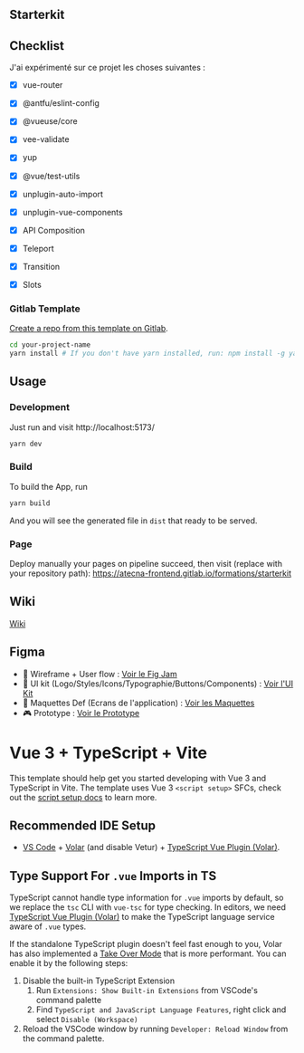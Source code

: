 ## Starterkit

## Checklist

J'ai expérimenté sur ce projet les choses suivantes :

- [X] vue-router
- [X] @antfu/eslint-config
- [X] @vueuse/core
- [X] vee-validate
- [X] yup
- [X] @vue/test-utils
- [X] unplugin-auto-import
- [X] unplugin-vue-components
- [X] API Composition
- [X] Teleport
- [X] Transition
- [X] Slots


### Gitlab Template

[Create a repo from this template on Gitlab](https://gitlab.com/atecna-frontend/formations/starterkit/export).

```bash
cd your-project-name
yarn install # If you don't have yarn installed, run: npm install -g yarn
```

## Usage

### Development

Just run and visit http://localhost:5173/

```bash
yarn dev
```

### Build

To build the App, run

```bash
yarn build
```

And you will see the generated file in `dist` that ready to be served.

### Page

Deploy manually your pages on pipeline succeed, then visit (replace with your repository path): https://atecna-frontend.gitlab.io/formations/starterkit

## Wiki

[Wiki](https://gitlab.com/atecna-frontend/formations/starterkit/-/wikis/home)

## Figma

- 🔧 Wireframe + User flow : [Voir le Fig Jam](https://www.figma.com/file/FSpJMub3WPbZILzmDPanfo/Atelier-Wireframe---Formation-front-end?node-id=0%3A1)
- 🎉 UI kit (Logo/Styles/Icons/Typographie/Buttons/Components) : [Voir l'UI Kit](https://www.figma.com/file/uj1V4siWQmwfGuNuFDHvnb/Library---Formation?node-id=20%3A4107)
- 🎨 Maquettes Def (Ecrans de l'application) : [Voir les Maquettes](https://www.figma.com/file/RnuECqTTyGvtItflD3TKVk/%5BWEB-SPORTIVE%5D-Front-end-starter?node-id=56%3A281)
- 🎮 Prototype : [Voir le Prototype](https://www.figma.com/proto/RnuECqTTyGvtItflD3TKVk/%5BWEB-SPORTIVE%5D-Front-end-starter?page-id=56%3A248&node-id=201%3A1767&viewport=279%2C-3022%2C0.25&scaling=scale-down&starting-point-node-id=201%3A1767)

# Vue 3 + TypeScript + Vite

This template should help get you started developing with Vue 3 and TypeScript in Vite. The template uses Vue 3 `<script setup>` SFCs, check out the [script setup docs](https://v3.vuejs.org/api/sfc-script-setup.html#sfc-script-setup) to learn more.

## Recommended IDE Setup

- [VS Code](https://code.visualstudio.com/) + [Volar](https://marketplace.visualstudio.com/items?itemName=Vue.volar) (and disable Vetur) + [TypeScript Vue Plugin (Volar)](https://marketplace.visualstudio.com/items?itemName=Vue.vscode-typescript-vue-plugin).

## Type Support For `.vue` Imports in TS

TypeScript cannot handle type information for `.vue` imports by default, so we replace the `tsc` CLI with `vue-tsc` for type checking. In editors, we need [TypeScript Vue Plugin (Volar)](https://marketplace.visualstudio.com/items?itemName=Vue.vscode-typescript-vue-plugin) to make the TypeScript language service aware of `.vue` types.

If the standalone TypeScript plugin doesn't feel fast enough to you, Volar has also implemented a [Take Over Mode](https://github.com/johnsoncodehk/volar/discussions/471#discussioncomment-1361669) that is more performant. You can enable it by the following steps:

1. Disable the built-in TypeScript Extension
   1. Run `Extensions: Show Built-in Extensions` from VSCode's command palette
   2. Find `TypeScript and JavaScript Language Features`, right click and select `Disable (Workspace)`
2. Reload the VSCode window by running `Developer: Reload Window` from the command palette.

